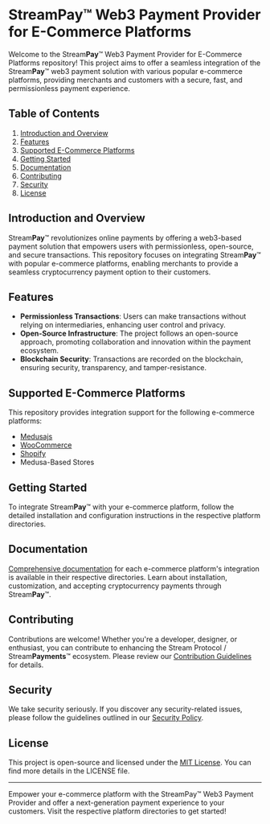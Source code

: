 # Stream**Pay**™ Web3 Payment Provider for E-Commerce Platforms

Welcome to the Stream**Pay**™ Web3 Payment Provider for E-Commerce Platforms repository! This project aims to offer a seamless integration of the Stream**Pay**™ web3 payment solution with various popular e-commerce platforms, providing merchants and customers with a secure, fast, and permissionless payment experience.

## Table of Contents

1. [Introduction and Overview](#introduction-and-overview)
2. [Features](#features)
3. [Supported E-Commerce Platforms](#supported-e-commerce-platforms)
4. [Getting Started](#getting-started)
5. [Documentation](#documentation)
6. [Contributing](#contributing)
7. [Security](#security)
8. [License](#license)

## Introduction and Overview

Stream**Pay**™ revolutionizes online payments by offering a web3-based payment solution that empowers users with permissionless, open-source, and secure transactions. This repository focuses on integrating Stream**Pay**™ with popular e-commerce platforms, enabling merchants to provide a seamless cryptocurrency payment option to their customers.

## Features

- **Permissionless Transactions**: Users can make transactions without relying on intermediaries, enhancing user control and privacy.
- **Open-Source Infrastructure**: The project follows an open-source approach, promoting collaboration and innovation within the payment ecosystem.
- **Blockchain Security**: Transactions are recorded on the blockchain, ensuring security, transparency, and tamper-resistance.

## Supported E-Commerce Platforms

This repository provides integration support for the following e-commerce platforms:

- [Medusajs](https://medusajs-platform.com)
- [WooCommerce](https://woocommerce.com)
- [Shopify](https://shopify.com)
- Medusa-Based Stores

## Getting Started

To integrate Stream**Pay**™ with your e-commerce platform, follow the detailed installation and configuration instructions in the respective platform directories.

## Documentation

[Comprehensive documentation]([https://shopify.com](https://medusajs-streampay-plugin-documentation.vercel.app/)) for each e-commerce platform's integration is available in their respective directories. Learn about installation, customization, and accepting cryptocurrency payments through Stream**Pay**™.

## Contributing

Contributions are welcome! Whether you're a developer, designer, or enthusiast, you can contribute to enhancing the Stream Protocol / Stream**Payments**™ ecosystem. Please review our [Contribution Guidelines](CONTRIBUTING.md) for details.

## Security

We take security seriously. If you discover any security-related issues, please follow the guidelines outlined in our [Security Policy](SECURITY.md).

## License

This project is open-source and licensed under the [MIT License](LICENSE). You can find more details in the LICENSE file.

---

Empower your e-commerce platform with the StreamPay™ Web3 Payment Provider and offer a next-generation payment experience to your customers. Visit the respective platform directories to get started!
